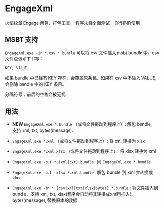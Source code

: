 # EngageXml
火焰纹章 Engage 解包，打包工具。
程序未经全面测试，自行斟酌使用

## MSBT 支持
`EngageXml.exe -in *.csv *.bundle` 可以将 csv 文件插入 msbt bundle 中。csv 文件应该如下书写：

```csv
KEY, VALUE
```

如果 bundle 中已经有 KEY 存在，会覆盖原条目。如果在 csv 中不输入 VALUE, 会删除 bundle 中的 KEY 条目。

分隔符号 `,` 前后的空格会被无视

## 用法

- **NEW** `EngageXml.exe *.bundle` （或将文件拖动到程序上）: 解包 bundle，支持 xml, txt, bytes(message).

- `EngageXml.exe *.xml` （或将文件拖动到程序上）: 将 xml 转换为 xlsx
  
- `EngageXml.exe *.xml.xlsx` （或将文件拖动到程序上）: 将 xlsx 转换为 xml
  
- `EngageXml.exe -out *.(xml|txt).bundle` : 同 `EngageXml.exe *.bundle`
  
- `EngageXml.exe -out -xlsx *.xml.bundle` : 解包 bundle 到 xml 并转换成 xlsx
  
- `EngageXml.exe -in *.(csv|xml|txt|xlsx|bytes) *.bundle` : 将文件插入到 bundle，支持 xml, txt, xlsx(程序会自动将其转换成xml再插入), bytes(message), 替换原本的数据

